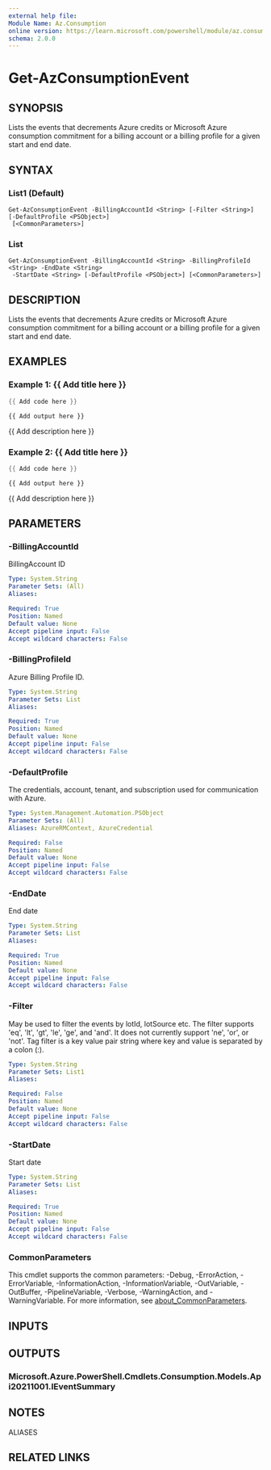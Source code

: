 ```yaml
---
external help file:
Module Name: Az.Consumption
online version: https://learn.microsoft.com/powershell/module/az.consumption/get-azconsumptionevent
schema: 2.0.0
---
```


# Get-AzConsumptionEvent

## SYNOPSIS
Lists the events that decrements Azure credits or Microsoft Azure consumption commitment for a billing account or a billing profile for a given start and end date.

## SYNTAX

### List1 (Default)
```
Get-AzConsumptionEvent -BillingAccountId <String> [-Filter <String>] [-DefaultProfile <PSObject>]
 [<CommonParameters>]
```

### List
```
Get-AzConsumptionEvent -BillingAccountId <String> -BillingProfileId <String> -EndDate <String>
 -StartDate <String> [-DefaultProfile <PSObject>] [<CommonParameters>]
```

## DESCRIPTION
Lists the events that decrements Azure credits or Microsoft Azure consumption commitment for a billing account or a billing profile for a given start and end date.

## EXAMPLES

### Example 1: {{ Add title here }}
```powershell
{{ Add code here }}
```

```output
{{ Add output here }}
```

{{ Add description here }}

### Example 2: {{ Add title here }}
```powershell
{{ Add code here }}
```

```output
{{ Add output here }}
```

{{ Add description here }}

## PARAMETERS

### -BillingAccountId
BillingAccount ID

```yaml
Type: System.String
Parameter Sets: (All)
Aliases:

Required: True
Position: Named
Default value: None
Accept pipeline input: False
Accept wildcard characters: False
```

### -BillingProfileId
Azure Billing Profile ID.

```yaml
Type: System.String
Parameter Sets: List
Aliases:

Required: True
Position: Named
Default value: None
Accept pipeline input: False
Accept wildcard characters: False
```

### -DefaultProfile
The credentials, account, tenant, and subscription used for communication with Azure.

```yaml
Type: System.Management.Automation.PSObject
Parameter Sets: (All)
Aliases: AzureRMContext, AzureCredential

Required: False
Position: Named
Default value: None
Accept pipeline input: False
Accept wildcard characters: False
```

### -EndDate
End date

```yaml
Type: System.String
Parameter Sets: List
Aliases:

Required: True
Position: Named
Default value: None
Accept pipeline input: False
Accept wildcard characters: False
```

### -Filter
May be used to filter the events by lotId, lotSource etc.
The filter supports 'eq', 'lt', 'gt', 'le', 'ge', and 'and'.
It does not currently support 'ne', 'or', or 'not'.
Tag filter is a key value pair string where key and value is separated by a colon (:).

```yaml
Type: System.String
Parameter Sets: List1
Aliases:

Required: False
Position: Named
Default value: None
Accept pipeline input: False
Accept wildcard characters: False
```

### -StartDate
Start date

```yaml
Type: System.String
Parameter Sets: List
Aliases:

Required: True
Position: Named
Default value: None
Accept pipeline input: False
Accept wildcard characters: False
```

### CommonParameters
This cmdlet supports the common parameters: -Debug, -ErrorAction, -ErrorVariable, -InformationAction, -InformationVariable, -OutVariable, -OutBuffer, -PipelineVariable, -Verbose, -WarningAction, and -WarningVariable. For more information, see [about_CommonParameters](http://go.microsoft.com/fwlink/?LinkID=113216).

## INPUTS

## OUTPUTS

### Microsoft.Azure.PowerShell.Cmdlets.Consumption.Models.Api20211001.IEventSummary

## NOTES

ALIASES

## RELATED LINKS

